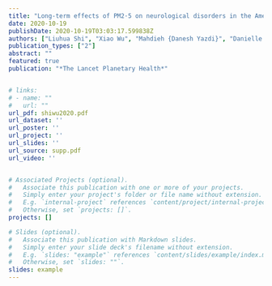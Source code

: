 ```yaml
---
title: "Long-term effects of PM2·5 on neurological disorders in the American Medicare population: a longitudinal cohort study"
date: 2020-10-19
publishDate: 2020-10-19T03:03:17.599838Z
authors: ["Liuhua Shi", "Xiao Wu", "Mahdieh {Danesh Yazdi}", "Danielle Braun", "Yara {Abu Awad}", "Yaguang Wei", "Pengfei Liu", "Qian Di", "Yun Wang", "Joel Schwartz", "Francesca Dominici", "Marianthi-Anna Kioumourtzoglou", "Antonella Zanobetti"]
publication_types: ["2"]
abstract: ""
featured: true
publication: "*The Lancet Planetary Health*"


# links:
# - name: ""
#   url: ""
url_pdf: shiwu2020.pdf
url_dataset: ''
url_poster: ''
url_project: ''
url_slides: ''
url_source: supp.pdf
url_video: ''


# Associated Projects (optional).
#   Associate this publication with one or more of your projects.
#   Simply enter your project's folder or file name without extension.
#   E.g. `internal-project` references `content/project/internal-project/index.md`.
#   Otherwise, set `projects: []`.
projects: []

# Slides (optional).
#   Associate this publication with Markdown slides.
#   Simply enter your slide deck's filename without extension.
#   E.g. `slides: "example"` references `content/slides/example/index.md`.
#   Otherwise, set `slides: ""`.
slides: example
---
```

